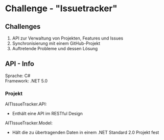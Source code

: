 # Challenge - "Issuetracker"

## Challenges  
1. API zur Verwaltung von Projekten, Features und Issues  
2. Synchronisierung mit einem GitHub-Projekt  
3. Auftretende Probleme und dessen Lösung

## API - Info  
Sprache: C#  
Framework: .NET 5.0  

### Projekt  

AITIssueTracker.API:  
- Enthält eine API im RESTful Design  

AITIssueTracker.Model:  
- Hält die zu übertragenden Daten in einem .NET Standard 2.0 Projekt fest

